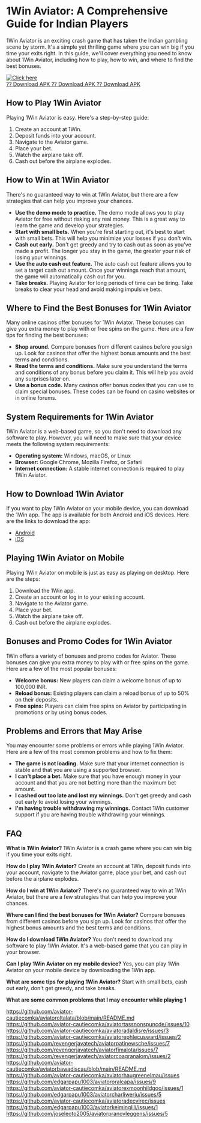 # 1Win Aviator: A Comprehensive Guide for Indian Players

1Win Aviator is an exciting crash game that has taken the Indian
gambling scene by storm. It\'s a simple yet thrilling game where you can
win big if you time your exits right. In this guide, we\'ll cover
everything you need to know about 1Win Aviator, including how to play,
how to win, and where to find the best bonuses.

[![Click
here](https://readscoops.com/wp-content/uploads/2023/03/Readscoop-aviator-1-1.jpg)](https://traff.sbs/deff)\
[?? Download APK ?? Download APK ?? Download
APK](https://traff.sbs/deff)

## How to Play 1Win Aviator

Playing 1Win Aviator is easy. Here\'s a step-by-step guide:

1.  Create an account at 1Win.
2.  Deposit funds into your account.
3.  Navigate to the Aviator game.
4.  Place your bet.
5.  Watch the airplane take off.
6.  Cash out before the airplane explodes.

## How to Win at 1Win Aviator

There\'s no guaranteed way to win at 1Win Aviator, but there are a few
strategies that can help you improve your chances.

-   **Use the demo mode to practice.** The demo mode allows you to play
    Aviator for free without risking any real money. This is a great way
    to learn the game and develop your strategies.
-   **Start with small bets.** When you\'re first starting out, it\'s
    best to start with small bets. This will help you minimize your
    losses if you don\'t win.
-   **Cash out early.** Don\'t get greedy and try to cash out as soon as
    you\'ve made a profit. The longer you stay in the game, the greater
    your risk of losing your winnings.
-   **Use the auto cash out feature.** The auto cash out feature allows
    you to set a target cash out amount. Once your winnings reach that
    amount, the game will automatically cash out for you.
-   **Take breaks.** Playing Aviator for long periods of time can be
    tiring. Take breaks to clear your head and avoid making impulsive
    bets.

## Where to Find the Best Bonuses for 1Win Aviator

Many online casinos offer bonuses for 1Win Aviator. These bonuses can
give you extra money to play with or free spins on the game. Here are a
few tips for finding the best bonuses:

-   **Shop around.** Compare bonuses from different casinos before you
    sign up. Look for casinos that offer the highest bonus amounts and
    the best terms and conditions.
-   **Read the terms and conditions.** Make sure you understand the
    terms and conditions of any bonus before you claim it. This will
    help you avoid any surprises later on.
-   **Use a bonus code.** Many casinos offer bonus codes that you can
    use to claim special bonuses. These codes can be found on casino
    websites or in online forums.

## System Requirements for 1Win Aviator

1Win Aviator is a web-based game, so you don\'t need to download any
software to play. However, you will need to make sure that your device
meets the following system requirements:

-   **Operating system:** Windows, macOS, or Linux
-   **Browser:** Google Chrome, Mozilla Firefox, or Safari
-   **Internet connection:** A stable internet connection is required to
    play 1Win Aviator.

## How to Download 1Win Aviator

If you want to play 1Win Aviator on your mobile device, you can download
the 1Win app. The app is available for both Android and iOS devices.
Here are the links to download the app:

-   [Android](\%22https://1winbet.in/app/\%22)
-   [iOS](\%22https://apps.apple.com/us/app/1win-official-app/id1580859456\%22)

## Playing 1Win Aviator on Mobile

Playing 1Win Aviator on mobile is just as easy as playing on desktop.
Here are the steps:

1.  Download the 1Win app.
2.  Create an account or log in to your existing account.
3.  Navigate to the Aviator game.
4.  Place your bet.
5.  Watch the airplane take off.
6.  Cash out before the airplane explodes.

## Bonuses and Promo Codes for 1Win Aviator

1Win offers a variety of bonuses and promo codes for Aviator. These
bonuses can give you extra money to play with or free spins on the game.
Here are a few of the most popular bonuses:

-   **Welcome bonus:** New players can claim a welcome bonus of up to
    100,000 INR.
-   **Reload bonus:** Existing players can claim a reload bonus of up to
    50% on their deposits.
-   **Free spins:** Players can claim free spins on Aviator by
    participating in promotions or by using bonus codes.

## Problems and Errors that May Arise

You may encounter some problems or errors while playing 1Win Aviator.
Here are a few of the most common problems and how to fix them:

-   **The game is not loading.** Make sure that your internet connection
    is stable and that you are using a supported browser.
-   **I can\'t place a bet.** Make sure that you have enough money in
    your account and that you are not betting more than the maximum bet
    amount.
-   **I cashed out too late and lost my winnings.** Don\'t get greedy
    and cash out early to avoid losing your winnings.
-   **I\'m having trouble withdrawing my winnings.** Contact 1Win
    customer support if you are having trouble withdrawing your
    winnings.

## FAQ

**What is 1Win Aviator?** 1Win Aviator is a crash game where you can win
big if you time your exits right.

**How do I play 1Win Aviator?** Create an account at 1Win, deposit funds
into your account, navigate to the Aviator game, place your bet, and
cash out before the airplane explodes.

**How do I win at 1Win Aviator?** There\'s no guaranteed way to win at
1Win Aviator, but there are a few strategies that can help you improve
your chances.

**Where can I find the best bonuses for 1Win Aviator?** Compare bonuses
from different casinos before you sign up. Look for casinos that offer
the highest bonus amounts and the best terms and conditions.

**How do I download 1Win Aviator?** You don\'t need to download any
software to play 1Win Aviator. It\'s a web-based game that you can play
in your browser.

**Can I play 1Win Aviator on my mobile device?** Yes, you can play 1Win
Aviator on your mobile device by downloading the 1Win app.

**What are some tips for playing 1Win Aviator?** Start with small bets,
cash out early, don\'t get greedy, and take breaks.

**What are some common problems that I may encounter while playing 1**

https://github.com/aviator-cautiecomka/aviatoroltalata/blob/main/README.md
https://github.com/aviator-cautiecomka/aviatortassnonspuncde/issues/10
https://github.com/aviator-cautiecomka/aviatoradaldisre/issues/3
https://github.com/aviator-cautiecomka/aviatorephlecusward/issues/2
https://github.com/revengerjavatech/aviatorpatinewsche/issues/7
https://github.com/revengerjavatech/aviatorfimalota/issues/7
https://github.com/revengerjavatech/aviatorcoagranalom/issues/2
https://github.com/aviator-cautiecomka/aviatorbawadiscau/blob/main/README.md
https://github.com/aviator-cautiecomka/aviatorhaugreenelmau/issues
https://github.com/edgarpapu1003/aviatororalcapa/issues/9
https://github.com/aviator-cautiecomka/aviatorexmoonhildgoo/issues/1
https://github.com/edgarpapu1003/aviatorcharliwerju/issues/5
https://github.com/aviator-cautiecomka/aviatoradecvirec/issues
https://github.com/edgarpapu1003/aviatorkeiminglili/issues/1
https://github.com/joseleoto2005/aviatorpranovleggens/issues/5
